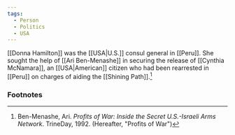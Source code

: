 ```yaml
---
tags:
  - Person
  - Politics
  - USA
---
```

[[Donna Hamilton]] was the [[USA|U.S.]] consul general in [[Peru]]. She sought the help of [[Ari Ben-Menashe]] in securing the release of [[Cynthia McNamara]], an [[USA|American]] citizen who had been rearrested in [[Peru]] on charges of aiding the [[Shining Path]].[^1]

### Footnotes
[^1]: Ben-Menashe, Ari. *Profits of War: Inside the Secret U.S.-Israeli Arms Network*. TrineDay, 1992. (Hereafter, "Profits of War")
